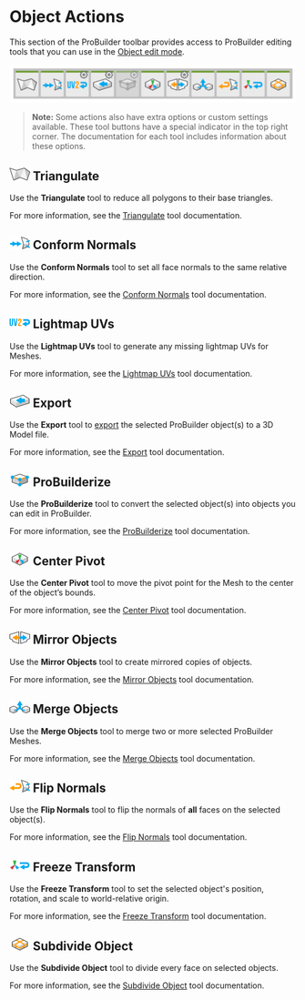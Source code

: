 # Object Actions

This section of the ProBuilder toolbar provides access to ProBuilder editing tools that you can use in the [Object edit mode](modes.md).

![Tool Panels on the ProBuilder toolbar](images/tool_objects.png)

> **Note:** Some actions also have extra options or custom settings available. These tool buttons have a special indicator in the top right corner. The documentation for each tool includes information about these options.

## ![Triangulate icon](images/icons/Object_Triangulate.png) Triangulate

Use the **Triangulate** tool to reduce all polygons to their base triangles.

For more information, see the [Triangulate](Object_Triangulate.md) tool documentation.

## ![Conform Normals icon](images/icons/Object_ConformNormals.png) Conform Normals

Use the **Conform Normals** tool to set all face normals to the same relative direction.

For more information, see the [Conform Normals](Object_ConformNormals.md) tool documentation.

## ![Generate UV2 icon](images/icons/Object_LightmapUVs.png) Lightmap UVs

Use the **Lightmap UVs** tool to generate any missing lightmap UVs for Meshes.

For more information, see the [Lightmap UVs](Object_LightmapUVs.md) tool documentation.

## ![Export icon](images/icons/Object_Export.png) Export

Use the **Export** tool to [export](workflow-exporting.md#export) the selected ProBuilder object(s) to a 3D Model file. 

For more information, see the [Export](Object_Export.md) tool documentation.

## ![ProBuilderize icon](images/icons/Object_ProBuilderize.png) ProBuilderize

Use the **ProBuilderize** tool to convert the selected object(s) into objects you can edit in ProBuilder.

For more information, see the [ProBuilderize](Object_ProBuilderize.md) tool documentation.

## ![Center Pivot icon](images/icons/CenterPivot.png) Center Pivot

Use the **Center Pivot** tool to move the pivot point for the Mesh to the center of the object’s bounds.

For more information, see the [Center Pivot](CenterPivot.md) tool documentation.

## ![Mirror Objects icon](images/icons/Object_Mirror.png) Mirror Objects

Use the **Mirror Objects** tool to create mirrored copies of objects.

For more information, see the [Mirror Objects](Object_Mirror.md) tool documentation.

## ![Merge Objects icon](images/icons/Object_Merge.png) Merge Objects

Use the **Merge Objects** tool to merge two or more selected ProBuilder Meshes.

For more information, see the [Merge Objects](Object_Merge.md) tool documentation.

## ![Flip Normals icon](images/icons/Object_FlipNormals.png) Flip Normals

Use the **Flip Normals** tool to flip the normals of **all** faces on the selected object(s).

For more information, see the [Flip Normals](Object_FlipNormals.md) tool documentation.

## ![Freeze Transform icon](images/icons/Pivot_Reset.png) Freeze Transform

Use the **Freeze Transform** tool to set the selected object's position, rotation, and scale to world-relative origin.

For more information, see the [Freeze Transform](Pivot_Reset.md) tool documentation.

## ![Subdivide Object icon](images/icons/Object_Subdivide.png) Subdivide Object

Use the **Subdivide Object** tool to divide every face on selected objects.

For more information, see the [Subdivide Object](Object_Subdivide.md) tool documentation.
